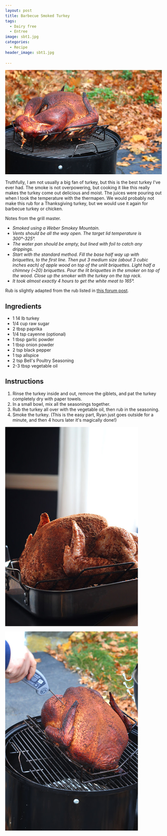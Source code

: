 ```yaml
---
layout: post
title: Barbecue Smoked Turkey
tags:
  - Dairy free
  - Entree
image: sbt1.jpg
categories:
  - Recipe
header_image: sbt1.jpg

---
```


![Image of Barbecue Smoked Turkey.](/upload/sbt1.jpg)

Truthfully, I am not usually a big fan of turkey, but this is the best turkey I've ever had. The smoke is not overpowering, but cooking it like this really makes the turkey come out delicious and moist. The juices were pouring out when I took the temperature with the thermapen. We would probably not make this rub for a Thanksgiving turkey, but we would use it again for barbecue turkey or chicken.  
  

  

  
  
  
Notes from the grill master.  

-   _Smoked using a Weber Smokey Mountain._
-   _Vents should be all the way open. The target lid temperature is 300°-325°._
-   _The water pan should be empty, but lined with foil to catch any drippings._ 
-   _Start with the standard method. Fill the base half way up with briquettes, to the first line. Then put 3 medium size (about 3 cubic inches each) of apple wood on top of the unlit briquettes. Light half a chimney (~20) briquettes. Pour the lit briquettes in the smoker on top of the wood. Close up the smoker with the turkey on the top rack._
-   _It took almost exactly 4 hours to get the white meat to 165°._

Rub is slightly adapted from the rub listed in [this forum post](http://www.smokingmeatforums.com/t/131366/smoking-a-chicken-need-brine-rub-and-direction).

## Ingredients

- 1 14 lb turkey
- 1/4 cup raw sugar
- 2 tbsp paprika
- 1/4 tsp cayenne (optional)
- 1 tbsp garlic powder
- 1 tbsp onion powder
- 2 tsp black pepper
- 1 tsp allspice
- 2 tsp Bell's Poultry Seasoning
- 2-3 tbsp vegetable oil

## Instructions

1. Rinse the turkey inside and out, remove the giblets, and pat the turkey completely dry with paper towels.
1. In a small bowl, mix all the seasonings together. 
1. Rub the turkey all over with the vegetable oil, then rub in the seasoning. 
1. Smoke the turkey. (This is the easy part, Ryan just goes outside for a minute, and then 4 hours later it's magically done!)





![Image of Barbecue Smoked Turkey.](/upload/sbt3.jpg)

![Image of Barbecue Smoked Turkey.](/upload/sbt2.jpg)